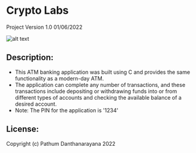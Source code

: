 # Crypto Labs
Project Version 1.0 01/06/2022

![alt text](https://i.imgur.com/ZObAWlM.jpg?raw=true)

Description:
--------------
- This ATM banking application was built using C and provides the same functionality as a modern-day ATM. 
- The application can complete any number of transactions, and these transactions include depositing or withdrawing funds into or from different types of accounts and checking the available balance of a desired account.
- Note: The PIN for the application is '1234'

License:
---------
Copyright (c) Pathum Danthanarayana 2022
